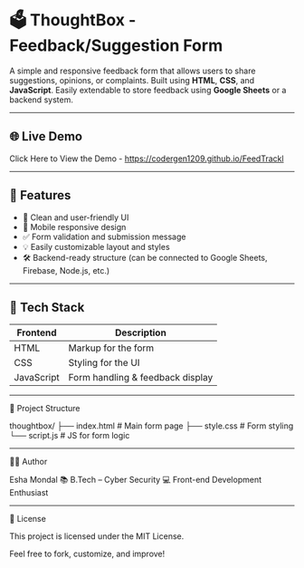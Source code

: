 # 🗳️ ThoughtBox - Feedback/Suggestion Form

A simple and responsive feedback form that allows users to share suggestions, opinions, or complaints. Built using **HTML**, **CSS**, and **JavaScript**. Easily extendable to store feedback using **Google Sheets** or a backend system.

---

## 🌐 Live Demo

Click Here to View the Demo - https://codergen1209.github.io/FeedTrackl

---

## 📌 Features

- 📄 Clean and user-friendly UI
- 📱 Mobile responsive design
- ✅ Form validation and submission message
- 💡 Easily customizable layout and styles
- 🛠️ Backend-ready structure (can be connected to Google Sheets, Firebase, Node.js, etc.)

---

## 🧩 Tech Stack

| Frontend | Description           |
|----------|-----------------------|
| HTML     | Markup for the form   |
| CSS      | Styling for the UI    |
| JavaScript | Form handling & feedback display |


---

📂 Project Structure

thoughtbox/
├── index.html       # Main form page
├── style.css        # Form styling
└── script.js        # JS for form logic

---

🧑‍💻 Author

Esha Mondal
📚 B.Tech – Cyber Security
💻 Front-end Development Enthusiast

---

📄 License

This project is licensed under the MIT License.

Feel free to fork, customize, and improve!
